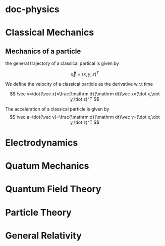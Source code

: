 # doc-physics

# Classical Mechanics

## Mechanics of a particle

the general trajectory of a classical partical is given by

$$
\vec x=(x,y,z)^T
$$

We define the velocity of a classical particle as the derivative w.r.t time

$$
\vec v=\dot{\vec x}=\frac{\mathrm d}{\mathrm dt}\vec x=(\dot x,\dot y,\dot z)^T
$$

The acceleration of a classical particle is given by
$$
\vec a=\dot{\vec v}=\frac{\mathrm d}{\mathrm dt}\vec v=(\dot x,\dot y,\dot z)^T
$$

# Electrodynamics

# Quatum Mechanics

# Quantum Field Theory

# Particle Theory

# General Relativity
